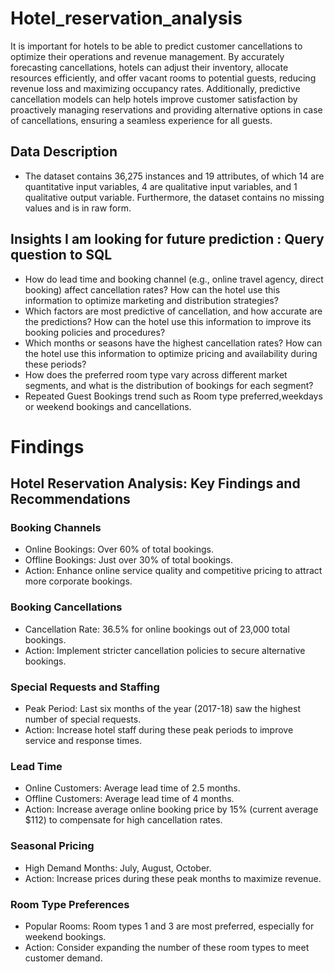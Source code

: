 # Hotel_reservation_analysis
It is important for hotels to be able to predict customer cancellations to optimize their operations and revenue management. By accurately forecasting cancellations, hotels can adjust their inventory, allocate resources efficiently, and offer vacant rooms to potential guests, reducing revenue loss and maximizing occupancy rates. Additionally, predictive cancellation models can help hotels improve customer satisfaction by proactively managing reservations and providing alternative options in case of cancellations, ensuring a seamless experience for all guests.

## Data Description 
- The dataset contains 36,275 instances and 19 attributes, of which 14 are quantitative input variables, 4 are qualitative input variables, and 1 qualitative output variable. Furthermore, the dataset contains no missing values and is in raw form.

## Insights I am looking for future prediction : Query question to SQL
- How do lead time and booking channel (e.g., online travel agency, direct booking) affect cancellation rates? How can the hotel use this information to optimize marketing and distribution strategies?
- Which factors are most predictive of cancellation, and how accurate are the predictions? How can the hotel use this information to improve its booking policies and procedures?
- Which months or seasons have the highest cancellation rates? How can the hotel use this information to optimize pricing and availability during these periods?
- How does the preferred room type vary across different market segments, and what is the distribution of bookings for each segment?
- Repeated Guest Bookings trend such as Room type preferred,weekdays or weekend bookings and cancellations.


# Findings 
## Hotel Reservation Analysis: Key Findings and Recommendations
### Booking Channels
- Online Bookings: Over 60% of total bookings.
- Offline Bookings: Just over 30% of total bookings.
- Action: Enhance online service quality and competitive pricing to attract more corporate bookings.

### Booking Cancellations
- Cancellation Rate: 36.5% for online bookings out of 23,000 total bookings.
- Action: Implement stricter cancellation policies to secure alternative bookings.

 ### Special Requests and Staffing

- Peak Period: Last six months of the year (2017-18) saw the highest number of special requests.
- Action: Increase hotel staff during these peak periods to improve service and response times.
  
### Lead Time
- Online Customers: Average lead time of 2.5 months.
- Offline Customers: Average lead time of 4 months.
- Action: Increase average online booking price by 15% (current average $112) to compensate for high cancellation rates.
  
### Seasonal Pricing
- High Demand Months: July, August, October.
- Action: Increase prices during these peak months to maximize revenue.
  
### Room Type Preferences
- Popular Rooms: Room types 1 and 3 are most preferred, especially for weekend bookings.
- Action: Consider expanding the number of these room types to meet customer demand.







